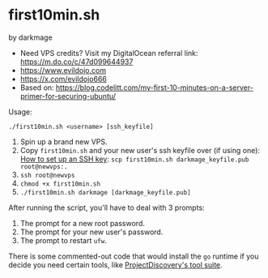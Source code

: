 # first10min.sh
by darkmage
- Need VPS credits? Visit my DigitalOcean referral link: https://m.do.co/c/47d099644937
- https://www.evildojo.com
- https://x.com/evildojo666
- Based on: https://blog.codelitt.com/my-first-10-minutes-on-a-server-primer-for-securing-ubuntu/

Usage:

```
./first10min.sh <username> [ssh_keyfile]
```

1. Spin up a brand new VPS.
2. Copy `first10min.sh` and your new user's ssh keyfile over (if using one): [How to set up an SSH key](https://www.google.com/search?q=set+up+an+ssh+key): `scp first10min.sh darkmage_keyfile.pub root@newvps:.`
3. `ssh root@newvps`
4. `chmod +x first10min.sh`
5. `./first10min.sh darkmage [darkmage_keyfile.pub]`

After running the script, you'll have to deal with 3 prompts:

1. The prompt for a new root password.
2. The prompt for your new user's password.
3. The prompt to restart `ufw`.

There is some commented-out code that would install the `go` runtime if you decide you need certain tools, like [ProjectDiscovery's tool suite](https://github.com/projectdiscovery/).



